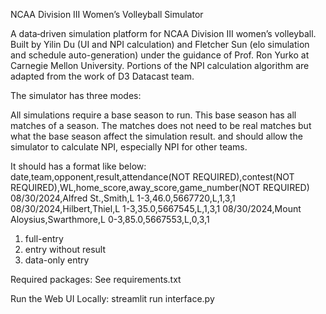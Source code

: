 NCAA Division III Women’s Volleyball Simulator

A data‑driven simulation platform for NCAA Division III women’s volleyball. Built by Yilin Du (UI and NPI calculation) and Fletcher Sun (elo simulation and schedule auto-generation) under the guidance of Prof. Ron Yurko at Carnegie Mellon University. Portions of the NPI calculation algorithm are adapted from the work of D3 Datacast team.

The simulator has three modes:

All simulations require a base season to run. This base season has all matches of a season. The matches does not need to be real matches but what the base season affect the simulation result. and should allow the simulator to calculate NPI, especially NPI for other teams.

It should has a format like below:
date,team,opponent,result,attendance(NOT REQUIRED),contest(NOT REQUIRED),WL,home_score,away_score,game_number(NOT REQUIRED)
08/30/2024,Alfred St.,Smith,L 1-3,46.0,5667720,L,1,3,1
08/30/2024,Hilbert,Thiel,L 1-3,35.0,5667545,L,1,3,1
08/30/2024,Mount Aloysius,Swarthmore,L 0-3,85.0,5667553,L,0,3,1

1. full-entry
2. entry without result
3. data-only entry



Required packages:
See requirements.txt

Run the Web UI Locally:
streamlit run interface.py
